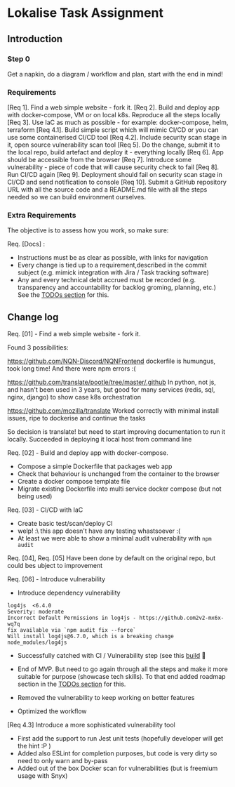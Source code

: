 # Lokalise Task Assignment

## Introduction

### Step 0

Get a napkin, do a diagram / workflow and plan, start with the end in mind!

### Requirements

[Req 1].  Find a web simple website - fork it.
[Req 2].  Build and deploy app with docker-compose, VM or on local k8s. Reproduce all the steps locally
[Req 3].  Use IaC as much as possible - for example: docker-compose, helm, terraform
[Req 4.1]. Build simple script which will mimic CI/CD or you can use some containerised CI/CD
    tool
[Req 4.2]. Include security scan stage in it, open source vulnerability scan tool
[Req 5].  Do the change, submit it to the local repo, build artefact and deploy it - everything
    locally
[Req 6].  App should be accessible from the browser
[Req 7].  Introduce some vulnerability - piece of code that will cause security check to fail
[Req 8].  Run CI/CD again
[Req 9].  Deployment should fail on security scan stage in CI/CD and send notification to
    console
[Req 10].  Submit a GitHub repository URL with all the source code and a README.md file with all the steps needed so we can build environment ourselves.

### Extra Requirements

The objective is to assess how you work, so make sure:

Req. [Docs] :

- Instructions must be as clear as possible, with links for navigation
- Every change is tied up to a requirement,described in the commit subject (e.g. mimick integration with Jira / Task tracking software)
- Any and every technical debt accrued must be recorded (e.g. transparency and accountability for backlog groming, planning, etc.) See the [TODOs section](/localise/TODOs.md) for this.


## Change log

Req. [01]  - Find a web simple website - fork it.

Found 3 possibilities:

https://github.com/NQN-Discord/NQNFrontend
dockerfile is humungus, took long time! And there were npm errors :(

https://github.com/translate/pootle/tree/master/.github
In python, not js, and hasn't been used in 3 years, but good for many services (redis, sql, nginx, django) to show case k8s orchestration

https://github.com/mozilla/translate
Worked correctly with minimal install issues, ripe to dockerise and continue the tasks

So decision is translate! but need to start improving documentation to run it locally. Succeeded in deploying it local host from command line

Req. [02] -  Build and deploy app with docker-compose.

- Compose a simple Dockerfile that packages web app
- Check that behaviour is unchanged from the container to the browser
- Create a docker compose template file
- Migrate existing Dockerfile into multi service docker compose (but not being used)

Req. [03] - CI/CD with IaC
- Create basic test/scan/deploy CI
- welp! :\ this app doesn't have any testing whastsoever :( 
- At least we were able to show a minimal audit vulnerability with `npm audit`

Req. [04], Req. [05] Have been done by default on the original repo, but could bes ubject to improvement

Req. [06] - Introduce vulnerability

- Introduce dependency vulnerability
```
log4js  <6.4.0
Severity: moderate
Incorrect Default Permissions in log4js - https://github.com2v2-mx6x-wq7q
fix available via `npm audit fix --force`
Will install log4js@6.7.0, which is a breaking change
node_modules/log4js
```
- Successfully catched with CI / Vulnerability step (see this [build](https://github.com/marcosnr/translate/actions/runs/3217375182) :tada:

- End of MVP. But need to go again through all the steps and make it more suitable for purpose (showcase tech skills). To that end added roadmap section in the [TODOs section](/localise/TODOs.md) for this.

- Removed the vulnerability to keep working on better features
- Optimized the workflow

[Req 4.3] Introduce a more sophisticated vulnerability tool

 - First add the support to run Jest unit tests (hopefully developer will get the hint :P )
 - Added also ESLint for completion purposes, but code is very dirty so need to only warn and by-pass
 - Added out of the box Docker scan for vulnerabilities (but is freemium usage with Snyx)

